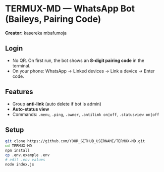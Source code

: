# TERMUX-MD — WhatsApp Bot (Baileys, Pairing Code)

**Creator:** kasereka mbafumoja

## Login
- No QR. On first run, the bot shows an **8‑digit pairing code** in the terminal.
- On your phone: WhatsApp → Linked devices → Link a device → Enter code.

## Features
- Group **anti‑link** (auto delete if bot is admin)
- **Auto‑status view**
- Commands: `.menu`, `.ping`, `.owner`, `.antilink on|off`, `.statusview on|off`

## Setup
```bash
git clone https://github.com/YOUR_GITHUB_USERNAME/TERMUX-MD.git
cd TERMUX-MD
npm install
cp .env.example .env
# edit .env values
node index.js
